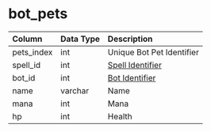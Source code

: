 # bot\_pets

| Column | Data Type | Description |
| :--- | :--- | :--- |
| pets\_index | int | Unique Bot Pet Identifier |
| spell\_id | int | [Spell Identifier](../../../schema/categories/bots/spells_new.md) |
| bot\_id | int | [Bot Identifier](bot_data.md) |
| name | varchar | Name |
| mana | int | Mana |
| hp | int | Health |

